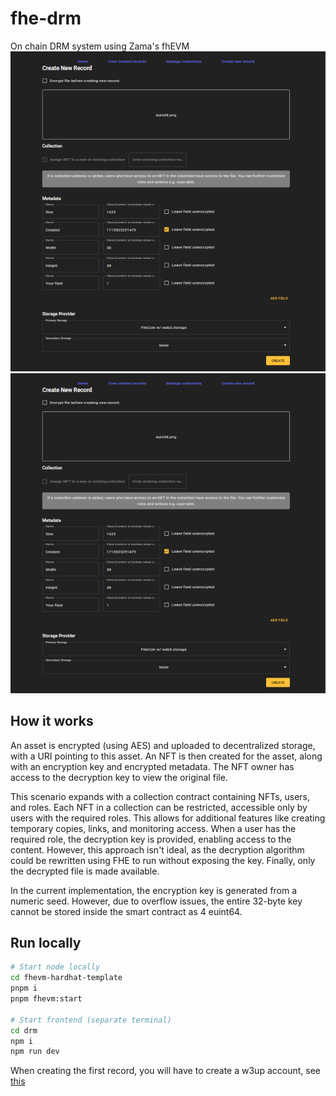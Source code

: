 # fhe-drm
On chain DRM system using Zama's fhEVM
![Create a record](assets/screenshot.png)
[![Demo](assets/screenshot.png)](https://vimeo.com/950060614)

## How it works

An asset is encrypted (using AES) and uploaded to decentralized storage, with a URI pointing to this asset. An NFT is then created for the asset, along with an encryption key and encrypted metadata. The NFT owner has access to the decryption key to view the original file.

This scenario expands with a collection contract containing NFTs, users, and roles. Each NFT in a collection can be restricted, accessible only by users with the required roles. This allows for additional features like creating temporary copies, links, and monitoring access. When a user has the required role, the decryption key is provided, enabling access to the content. However, this approach isn't ideal, as the decryption algorithm could be rewritten using FHE to run without exposing the key. Finally, only the decrypted file is made available.

In the current implementation, the encryption key is generated from a numeric seed. However, due to overflow issues, the entire 32-byte key cannot be stored inside the smart contract as 4 euint64.

## Run locally

``` bash
# Start node locally
cd fhevm-hardhat-template
pnpm i
pnpm fhevm:start

# Start frontend (separate terminal)
cd drm
npm i
npm run dev
```

When creating the first record, you will have to create a w3up account, see [this](https://web3.storage/docs/how-to/create-account/)

